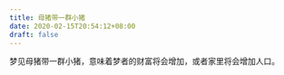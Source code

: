 ```yaml
---
title: 母猪带一群小猪
date: 2020-02-15T20:54:12+08:00
draft: false
---
```


梦见母猪带一群小猪，意味着梦者的财富将会增加，或者家里将会增加人口。
